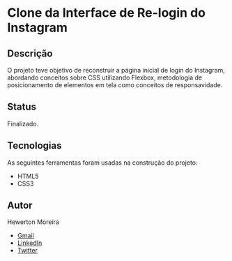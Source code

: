 # Clone da Interface de Re-login do Instagram

## Descrição
O projeto teve objetivo de reconstruir a página inicial de login do Instagram, abordando conceitos sobre CSS utilizando Flexbox, metodologia de posicionamento de elementos em tela como conceitos de responsavidade.

## Status
Finalizado.

## Tecnologias 
As seguintes ferramentas foram usadas na construção do projeto:

- HTML5
- CSS3

## Autor
Hewerton Moreira

- [Gmail](mailto:hewertonfm@gmail.com)
- [LinkedIn](https://www.linkedin.com/in/hewmoreira/)
- [Twitter](https://www.twitter.com/hewmoreira)
